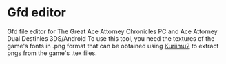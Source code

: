 # Gfd editor
Gfd file editor for The Great Ace Attorney Chronicles PC and Ace Attorney Dual Destinies 3DS/Android
To use this tool, you need the textures of the game's fonts in .png format that can
be obtained using [Kuriimu2](https://github.com/FanTranslatorsInternational/Kuriimu2) to extract pngs from the game's .tex files.
